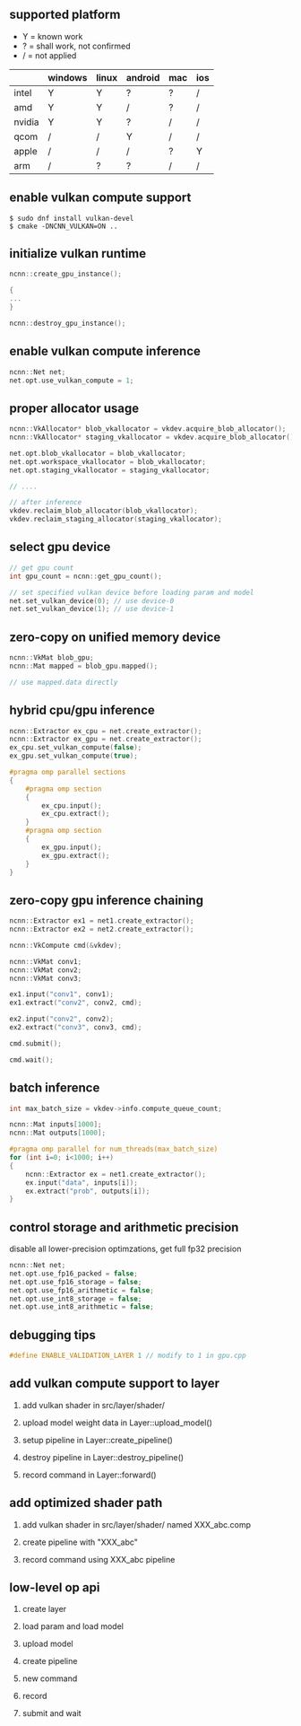 ## supported platform

* Y = known work
* ? = shall work, not confirmed
* / = not applied

|    |windows|linux|android|mac|ios|
|---|---|---|---|---|---|
|intel|Y|Y|?|?|/|
|amd|Y|Y|/|?|/|
|nvidia|Y|Y|?|/|/|
|qcom|/|/|Y|/|/|
|apple|/|/|/|?|Y|
|arm|/|?|?|/|/|

## enable vulkan compute support
```
$ sudo dnf install vulkan-devel
$ cmake -DNCNN_VULKAN=ON ..
```

## initialize vulkan runtime
```cpp
ncnn::create_gpu_instance();

{
...
}

ncnn::destroy_gpu_instance();
```

## enable vulkan compute inference
```cpp
ncnn::Net net;
net.opt.use_vulkan_compute = 1;
```

## proper allocator usage
```cpp
ncnn::VkAllocator* blob_vkallocator = vkdev.acquire_blob_allocator();
ncnn::VkAllocator* staging_vkallocator = vkdev.acquire_blob_allocator();

net.opt.blob_vkallocator = blob_vkallocator;
net.opt.workspace_vkallocator = blob_vkallocator;
net.opt.staging_vkallocator = staging_vkallocator;

// ....

// after inference
vkdev.reclaim_blob_allocator(blob_vkallocator);
vkdev.reclaim_staging_allocator(staging_vkallocator);
```

## select gpu device
```cpp
// get gpu count
int gpu_count = ncnn::get_gpu_count();

// set specified vulkan device before loading param and model
net.set_vulkan_device(0); // use device-0
net.set_vulkan_device(1); // use device-1
```

## zero-copy on unified memory device
```cpp
ncnn::VkMat blob_gpu;
ncnn::Mat mapped = blob_gpu.mapped();

// use mapped.data directly
```

## hybrid cpu/gpu inference
```cpp
ncnn::Extractor ex_cpu = net.create_extractor();
ncnn::Extractor ex_gpu = net.create_extractor();
ex_cpu.set_vulkan_compute(false);
ex_gpu.set_vulkan_compute(true);

#pragma omp parallel sections
{
    #pragma omp section
    {
        ex_cpu.input();
        ex_cpu.extract();
    }
    #pragma omp section
    {
        ex_gpu.input();
        ex_gpu.extract();
    }
}
```

## zero-copy gpu inference chaining
```cpp
ncnn::Extractor ex1 = net1.create_extractor();
ncnn::Extractor ex2 = net2.create_extractor();

ncnn::VkCompute cmd(&vkdev);

ncnn::VkMat conv1;
ncnn::VkMat conv2;
ncnn::VkMat conv3;

ex1.input("conv1", conv1);
ex1.extract("conv2", conv2, cmd);

ex2.input("conv2", conv2);
ex2.extract("conv3", conv3, cmd);

cmd.submit();

cmd.wait();

```

## batch inference
```cpp
int max_batch_size = vkdev->info.compute_queue_count;

ncnn::Mat inputs[1000];
ncnn::Mat outputs[1000];

#pragma omp parallel for num_threads(max_batch_size)
for (int i=0; i<1000; i++)
{
    ncnn::Extractor ex = net1.create_extractor();
    ex.input("data", inputs[i]);
    ex.extract("prob", outputs[i]);
}
```

## control storage and arithmetic precision

disable all lower-precision optimzations, get full fp32 precision

```cpp
ncnn::Net net;
net.opt.use_fp16_packed = false;
net.opt.use_fp16_storage = false;
net.opt.use_fp16_arithmetic = false;
net.opt.use_int8_storage = false;
net.opt.use_int8_arithmetic = false;
```

## debugging tips
```cpp
#define ENABLE_VALIDATION_LAYER 1 // modify to 1 in gpu.cpp
```

## add vulkan compute support to layer
1. add vulkan shader in src/layer/shader/

2. upload model weight data in Layer::upload_model()

3. setup pipeline in Layer::create_pipeline()

4. destroy pipeline in Layer::destroy_pipeline()

5. record command in Layer::forward()

## add optimized shader path
1. add vulkan shader in src/layer/shader/ named XXX_abc.comp

2. create pipeline with "XXX_abc"

3. record command using XXX_abc pipeline

## low-level op api
1. create layer

2. load param and load model

3. upload model

4. create pipeline

5. new command

6. record

7. submit and wait

